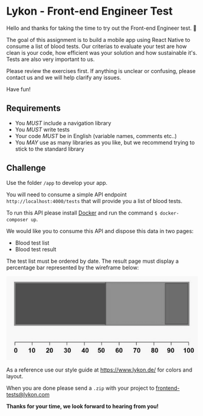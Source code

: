 # Lykon - Front-end Engineer Test

Hello and thanks for taking the time to try out the Front-end Engineer test. 👋

The goal of this assignment is to build a mobile app using React Native to consume a list of blood tests.
Our criterias to evaluate your test are how clean is your code, how efficient was your solution and how sustainable it's.
Tests are also very important to us.

Please review the exercises first. If anything is unclear or confusing, please contact us and we will help clarify any issues.

Have fun!

## Requirements

- You _MUST_ include a navigation library
- You _MUST_ write tests
- Your code _MUST_ be in English (variable names, comments etc..)
- You _MAY_ use as many libraries as you like, but we recommend trying to stick to the standard library

## Challenge

Use the folder `/app` to develop your app.

You will need to consume a simple API endpoint `http://localhost:4000/tests` that will provide you a list of blood tests.

To run this API please install [Docker](https://docs.docker.com/install/) and run the command `$ docker-composer up`.

We would like you to consume this API and dispose this data in two pages:

- Blood test list
- Blood test result

The test list must be ordered by date.
The result page must display a percentage bar represented by the wireframe below:

![](bar-wireframe.png)

As a reference use our style guide at https://www.lykon.de/ for colors and layout.

When you are done please send a `.zip` with your project to frontend-tests@lykon.com

**Thanks for your time, we look forward to hearing from you!**
